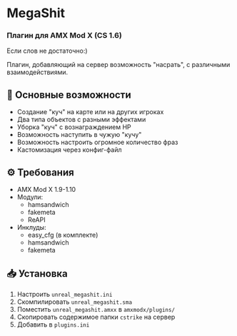 # MegaShit
### Плагин для AMX Mod X (CS 1.6)

Если слов не достаточно:) 

Плагин, добавляющий на сервер возможность "насрать", с различными взаимодействиями.

## 📌 Основные возможности
- Создание "куч" на карте или на других игроках
- Два типа объектов с разными эффектами
- Уборка "куч" с вознаграждением HP
- Возможность наступить в чужую "кучу"
- Возможность настроить огромное количество фраз
- Кастомизация через конфиг-файл

## ⚙️ Требования
- AMX Mod X 1.9-1.10
- Модули:
  - hamsandwich
  - fakemeta
  - ReAPI
- Инклуды:
  - easy_cfg (в комплекте)
  - hamsandwich
  - fakemeta

## 📥 Установка
1. Настроить `unreal_megashit.ini`
2. Скомпилировать `unreal_megashit.sma`
3. Поместить `unreal_megashit.amxx` в `amxmodx/plugins/`
4. Скопировать содержимое папки `cstrike` на сервер
5. Добавить в `plugins.ini`

